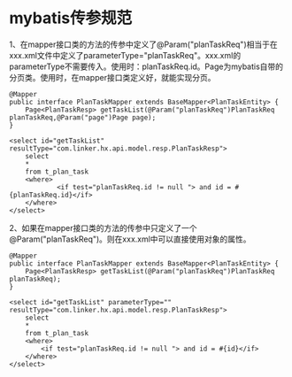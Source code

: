# mybatis传参规范

1、在mapper接口类的方法的传参中定义了@Param("planTaskReq")相当于在xxx.xml文件中定义了parameterType="planTaskReq"。xxx.xml的parameterType不需要传入。使用时：planTaskReq.id。Page为mybatis自带的分页类。使用时，在mapper接口类定义好，就能实现分页。

```
@Mapper
public interface PlanTaskMapper extends BaseMapper<PlanTaskEntity> {
    Page<PlanTaskResp> getTaskList(@Param("planTaskReq")PlanTaskReq planTaskReq,@Param("page")Page page);
}
```

```
<select id="getTaskList"  resultType="com.linker.hx.api.model.resp.PlanTaskResp">
    select
    *
    from t_plan_task
    <where>
            <if test="planTaskReq.id != null "> and id = #{planTaskReq.id}</if>
    </where>
</select>
```

2、如果在mapper接口类的方法的传参中只定义了一个@Param("planTaskReq")。则在xxx.xml中可以直接使用对象的属性。

```
@Mapper
public interface PlanTaskMapper extends BaseMapper<PlanTaskEntity> {
    Page<PlanTaskResp> getTaskList(@Param("planTaskReq")PlanTaskReq planTaskReq);
}
```

```
<select id="getTaskList" parameterType="" resultType="com.linker.hx.api.model.resp.PlanTaskResp">
    select
    *
    from t_plan_task
    <where>
    	<if test="planTaskReq.id != null "> and id = #{id}</if>
    </where>
</select>
```